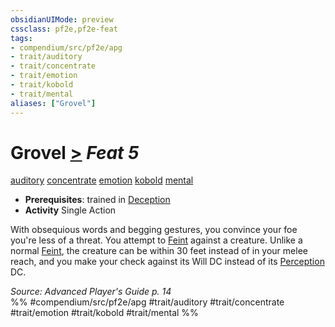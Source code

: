 ```yaml
---
obsidianUIMode: preview
cssclass: pf2e,pf2e-feat
tags:
- compendium/src/pf2e/apg
- trait/auditory
- trait/concentrate
- trait/emotion
- trait/kobold
- trait/mental
aliases: ["Grovel"]
---
```

# Grovel  [>](chapter-9-playing-the-game.md#Actions "Single Action") *Feat 5*  
[auditory](auditory.md "Auditory Effect Trait")  [concentrate](concentrate.md "Concentrate Action & Ability Trait")  [emotion](emotion.md "Emotion Effect Trait")  [kobold](kobold-b1.md "Kobold Ancestry & Heritage Trait")  [mental](mental.md "Mental Effect Trait")  

- **Prerequisites**: trained in [Deception](skills.md#Deception)
- **Activity** Single Action

With obsequious words and begging gestures, you convince your foe you're less of a threat. You attempt to [Feint](feint.md) against a creature. Unlike a normal [Feint](feint.md), the creature can be within 30 feet instead of in your melee reach, and you make your check against its Will DC instead of its [Perception](skills.md#Perception) DC.

*Source: Advanced Player's Guide p. 14*  
%% #compendium/src/pf2e/apg #trait/auditory #trait/concentrate #trait/emotion #trait/kobold #trait/mental %%